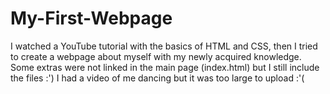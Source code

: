 # My-First-Webpage
I watched a YouTube tutorial with the basics of HTML and CSS, then I tried to create a webpage about myself with my newly acquired knowledge. 
Some extras were not linked in the main page (index.html) but I still include the files :')
I had a video of me dancing but it was too large to upload :'(
